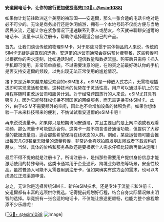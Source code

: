 **安道爾电话卡，让你的旅行更加便捷高效[[TG💪+ @esim1088](https://t.me/s/esim1088)]**

如果你计划前往欧洲这个美丽的袖珍国——安道爾，那么一张合适的电话卡绝对是必不可少的。无论是商务出行还是休闲旅游，拥有一个本地号码不仅能方便与当地居民交流，还能让你在紧急情况下迅速联系到家人或朋友。今天就来聊聊安道爾的电话卡、流量卡以及注册卡，帮助你选择最适合自己的产品。

首先，让我们谈谈传统的物理SIM卡。对于那些习惯于实体物品的人来说，传统的SIM卡无疑是最直观的选择。安道爾的运营商通常会提供预付费套餐，这些套餐可以根据你的需求定制，比如通话时间、短信数量和数据流量。购买后只需将卡插入手机即可使用，非常简单直接。不过需要注意的是，在购买之前最好确认你的手机是否支持安道爾的频段，以免出现无法正常使用的尴尬情况。

接下来是近年来越来越受欢迎的eSIM技术。eSIM是一种嵌入式芯片，无需物理插拔即可实现激活和使用。这种技术的优势在于灵活性高，用户可以通过手机上的应用程序随时更改运营商和服务计划。对于经常跨国旅行的人来说，eSIM尤其具有吸引力，因为它能够轻松切换不同国家的网络服务，而无需更换实体SIM卡。此外，由于eSIM不需要额外的空间，因此也不会增加设备的体积负担。如果你想体验一下未来科技带来的便利，不妨试试看安道爾的eSIM卡吧！

再来说说流量卡。如果你只是短期访问安道爾，并且主要目的是上网冲浪或者观看视频，那么流量卡可能更适合你。这类卡一般不包含语音通话功能，但提供了大容量的数据流量包，适合那些希望保持在线状态的人群。例如，某些运营商可能会推出每天几GB甚至无限量的流量套餐，非常适合喜欢拍照发朋友圈或者下载资料的朋友。当然，具体的价格和服务条款还是要根据个人需求仔细比较后再做决定哦！

最后不得不提的就是注册卡了。所谓注册卡，是指那些需要用户提供身份信息才能激活使用的特殊号码。这类卡通常用于企业通讯、跨境业务联络等场景，安全性较高。虽然普通人可能不太需要用到注册卡，但如果确实有这方面的需求，也可以考虑通过正规渠道申请。

总之，无论你是选择传统SIM卡、新兴eSIM技术，还是专注于流量卡和注册卡，安道爾都有丰富的选项供你挑选。记得提前规划好行程，结合自身实际情况做出明智的选择。毕竟拥有一张合适的电话卡，不仅能让旅途更顺畅，也能为整个旅程增添不少乐趣呢！

[[TG💪+ @esim1088](https://t.me/s/esim1088) ![Image](https://i.postimg.cc/4NQfJmqS/Snipaste-2025-05-13-00-14-12.png)]